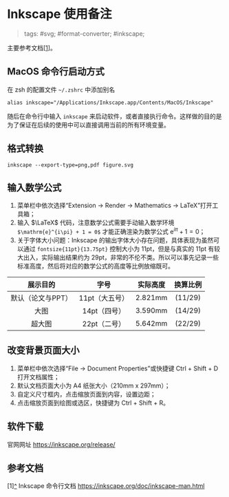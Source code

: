 # Inkscape 使用备注

> tags: #svg; #format-converter; #inkscape;

主要参考文档<a name="rref1"></a>\[[1](#ref1)\]。

## MacOS 命令行启动方式

在 zsh 的配置文件 `~/.zshrc` 中添加别名

```shell
alias inkscape="/Applications/Inkscape.app/Contents/MacOS/Inkscape"
```

随后在命令行中输入 `inkscape` 来启动软件，或者直接执行命令。这样做的目的是为了保证在后续的使用中可以直接调用当前的所有环境变量。

## 格式转换

```shell
inkscape --export-type=png,pdf figure.svg
```

## 输入数学公式

1. 菜单栏中依次选择“Extension -> Render -> Mathematics -> LaTeX”打开工具箱；
2. 输入 $\LaTeX$ 代码，注意数学公式需要手动输入数学环境 `$\mathrm{e}^{i\pi} + 1 = 0$` 才能正确渲染为数学公式 $\mathrm{e}^{i\pi} + 1 = 0$；
3. 关于字体大小问题：Inkscape 的输出字体大小存在问题，具体表现为虽然可以通过 `fontsize{11pt}{13.75pt}` 控制大小为 11pt，但是与真实的 11pt 有较大出入，实际输出结果约为 29pt，非常的不伦不类。所以可以事先记录一些标准高度，然后将对应的数学公式的高度等比例放缩既可。

|     展示目的      |      字号      | 实际高度 | 换算比例 |
| :---------------: | :------------: | :------: | :------: |
| 默认（论文与PPT） | 11pt（大五号） | 2.821mm  | (11/29)  |
|       大图        |  14pt（四号）  | 3.590mm  | (14/29)  |
|      超大图       |  22pt（二号）  | 5.642mm  | (22/29)  |

## 改变背景页面大小

1. 菜单栏中依次选择“File -> Document Properties”或快捷键 Ctrl + Shift + D 打开文档属性；
2. 默认文档页面大小为 A4 纸张大小（210mm x 297mm）；
3. 自定义尺寸框内，点击缩放页面到内容，设置边距；
4. 点击缩放页面到绘图或选区，快捷键为 Ctrl + Shift + R。

## 软件下载

官网网址 <https://inkscape.org/release/>

## 参考文档

<a name="ref1">\[1\]</a>[^](#rref1) Inkscape 命令行文档 <https://inkscape.org/doc/inkscape-man.html>
